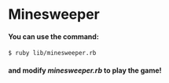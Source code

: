 # Minesweeper

#### **You can use the command:**

```
$ ruby lib/minesweeper.rb
```
#### **and modify *minesweeper.rb* to play the game!**
